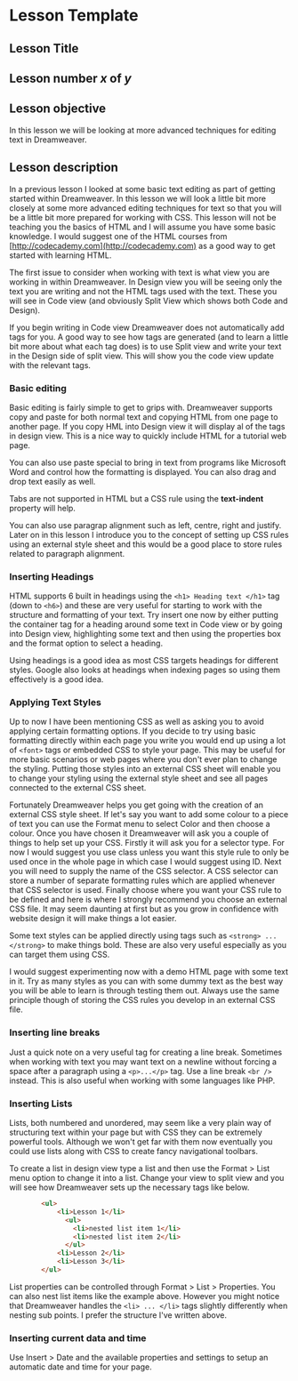 # Lesson Template

## Lesson Title

## Lesson number *x* of *y*

## Lesson objective

In this lesson we will be looking at more advanced techniques for editing text in Dreamweaver.

## Lesson description

In a previous lesson I looked at some basic text editing as part of getting started within Dreamweaver.  In this lesson we will look a little bit more closely at some more advanced editing techniques for text so that you will be a little bit more prepared for working with CSS.  This lesson will not be teaching you the basics of HTML and I will assume you have some basic knowledge.  I would suggest one of the HTML courses from [http://codecademy.com](http://codecademy.com) as a good way to get started with learning HTML.

The first issue to consider when working with text is what view you are working in within Dreamweaver.  In Design view you will be seeing only the text you are writing and not the HTML tags used with the text.  These you will see in Code view (and obviously Split View which shows both Code and Design).

If you begin writing in Code view Dreamweaver does not automatically add tags for you.  A good way to see how tags are generated (and to learn a little bit more about what each tag does) is to use Split view and write your text in the Design side of split view.  This will show you the code view update with the relevant tags.

### Basic editing

Basic editing is fairly simple to get to grips with.  Dreamweaver supports copy and paste for both normal text and copying HTML from one page to another page.  If you copy HML into Design view it will display al of the tags in design view.  This is a nice way to quickly include HTML for a tutorial web page.

You can also use paste special to bring in text from programs like Microsoft Word and control how the formatting is displayed.  You can also drag and drop text easily as well.

Tabs are not supported in HTML but a CSS rule using the **text-indent** property will help.

You can also use paragrap alignment such as left, centre, right and justify.  Later on in this lesson I introduce you to the concept of setting up CSS rules using an external style sheet and this would be a good place to store rules related to paragraph alignment.

### Inserting Headings

HTML supports 6 built in headings using the `<h1> Heading text </h1>` tag (down to `<h6>`) and these are very useful for starting to work with the structure and formatting of your text.  Try insert one now by either putting the container tag for a heading around some text in Code view or by going into Design view, highlighting some text and then using the properties box and the format option to select a heading.

Using headings is a good idea as most CSS targets headings for different styles.  Google also looks at headings when indexing pages so using them effectively is a good idea.

### Applying Text Styles

Up to now I have been mentioning CSS as well as asking you to avoid applying certain formatting options.  If you decide to try using basic formatting directly within each page you write you would end up using a lot of `<font>` tags or embedded CSS to style your page.  This may be useful for more basic scenarios or web pages where you don't ever plan to change the styling.  Putting those styles into an external CSS sheet will enable you to change your styling using the external style sheet and see all pages connected to the external CSS sheet.

Fortunately Dreamweaver helps you get going with the creation of an external CSS style sheet.  If let's say you want to add some colour to a piece of text you can use the Format menu to select Color and then choose a colour.  Once you have chosen it Dreamweaver will ask you a couple of things to help set up your CSS.  Firstly it will ask you for a selector type.  For now I would suggest you use class unless you want this style rule to only be used once in the whole page in which case I would suggest using ID.  Next you will need to supply the name of the CSS selector.  A CSS selector can store a number of separate formatting rules which are applied whenever that CSS selector is used.  Finally choose where you want your CSS rule to be defined and here is where I strongly recommend you choose an external CSS file.  It may seem daunting at first but as you grow in confidence with website design it will make things a lot easier.

Some text styles can be applied directly using tags such as `<strong> ... </strong>` to make things bold.  These are also very useful especially as you can target them using CSS.

I would suggest experimenting now with a demo HTML page with some text in it.  Try as many styles as you can with some dummy text as the best way you will be able to learn is through testing them out.  Always use the same principle though of storing the CSS rules you develop in an external CSS file.

### Inserting line breaks

Just a quick note on a very useful tag for creating a line break.  Sometimes when working with text you may want text on a newline without forcing a space after a paragraph using a `<p>...</p>` tag.  Use a line break `<br />` instead.  This is also useful when working with some languages like PHP.

### Inserting Lists

Lists, both numbered and unordered, may seem like a very plain way of structuring text within your page but with CSS they can be extremely powerful tools.  Although we won't get far with them now eventually you could use lists along with CSS to create fancy navigational toolbars.

To create a list in design view type a list and then use the Format > List menu option to change it into a list.  Change your view to split view and you will see how Dreamweaver sets up the necessary tags like below.

```html
		<ul>
			<li>Lesson 1</li>
			  <ul>
			    <li>nested list item 1</li>
			    <li>nested list item 2</li>
		      </ul>
			<li>Lesson 2</li>
            <li>Lesson 3</li>
		</ul>
```

List properties can be controlled through Format > List > Properties.  You can also nest list items like the example above.  However you might notice that Dreamweaver handles the `<li> ... </li>` tags slightly differently when nesting sub points.  I prefer the structure I've written above.

### Inserting current data and time

Use Insert > Date and the available properties and settings to setup an automatic date and time for your page.

